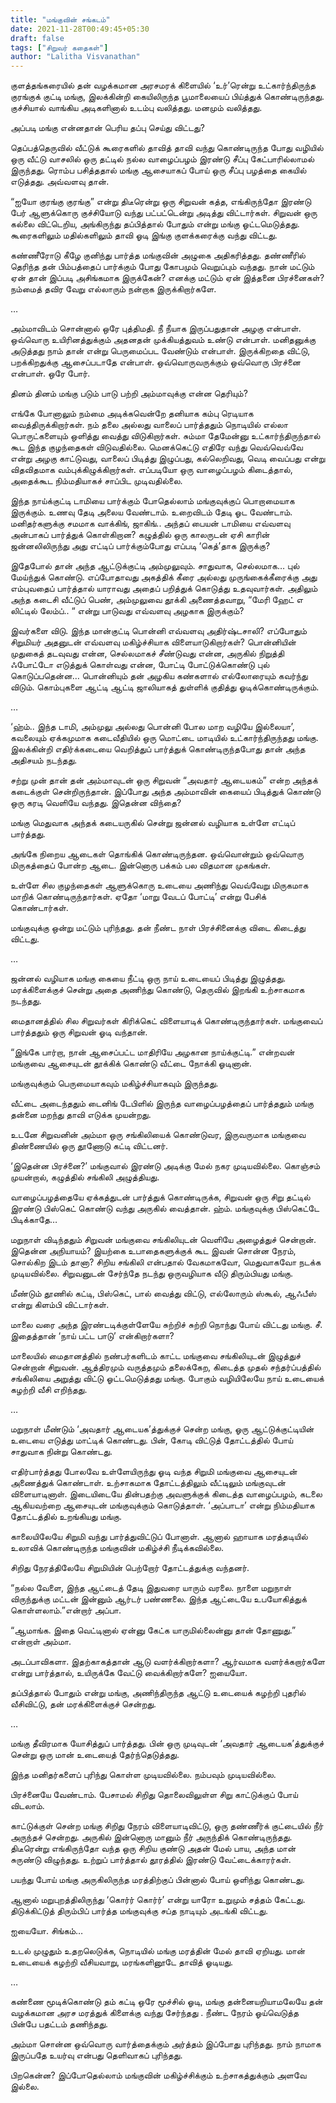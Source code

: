 ```yaml
---
title: "மங்குவின் சங்கடம்"
date: 2021-11-28T00:49:45+05:30
draft: false
tags: ["சிறுவர் கதைகள்"]
author: "Lalitha Visvanathan"
---
```


குளத்தங்கரையில் தன் வழக்கமான அரசமரக் கிளையில் ‘உர்’ரென்று உட்கார்ந்திருந்த குரங்குக் குட்டி மங்கு, இலக்கின்றி  கையிலிருந்த பூமாலையைப் பிய்த்துக் கொண்டிருந்தது.  குச்சியால் வாங்கிய அடிகளினால் உடம்பு வலித்தது. மனமும் வலித்தது.

அப்படி மங்கு என்னதான் பெரிய தப்பு செய்து விட்டது?

தெப்பத்தெருவில் வீட்டுக் கூரைகளில் தாவித் தாவி  வந்து கொண்டிருந்த போது வழியில் ஒரு வீட்டு வாசலில் ஒரு தட்டில் நல்ல வாழைப்பழம் இரண்டு சீப்பு கேட்பாரில்லாமல் இருந்தது.  ரொம்ப பசித்ததால் மங்கு ஆசையாகப் போய் ஒரு சீப்பு பழத்தை கையில் எடுத்தது. அவ்வளவு தான். 

“ஐயோ குரங்கு குரங்கு” என்று திடீரென்று ஒரு சிறுவன் கத்த, எங்கிருந்தோ இரண்டு பேர் ஆளுக்கொரு குச்சியோடு வந்து பட்பட்டென்று அடித்து விட்டார்கள். சிறுவன் ஒரு கல்லை விட்டெறிய, அங்கிருந்து தப்பித்தால் போதும் என்று மங்கு ஓட்டமெடுத்தது. கூரைகளிலும் மதில்களிலும் தாவி ஓடி இங்கு குளக்கரைக்கு வந்து விட்டது. 

கண்ணீரோடு கீழே குனிந்து பார்த்த மங்குவின் அழுகை அதிகரித்தது. தண்ணீரில் தெரிந்த தன் பிம்பத்தைப் பார்க்கும் போது கோபமும் வெறுப்பும் வந்தது. நான் மட்டும் ஏன் தான் இப்படி அசிங்கமாக இருக்கேன்? எனக்கு மட்டும் ஏன் இத்தனை பிரச்னைகள்? நம்மைத் தவிர வேறு எல்லாரும் நன்றாக இருக்கிறார்களே.

…

அம்மாவிடம் சொன்னால் ஒரே புத்திமதி. நீ நீயாக இருப்பதுதான் அழகு என்பாள். ஒவ்வொரு உயிரினத்துக்கும் அதனதன் முக்கியத்துவம் உண்டு என்பாள். மனிதனுக்கு அடுத்தது நாம் தான்  என்று பெருமைப்பட வேண்டும் என்பாள். இருக்கிறதை விட்டு, பறக்கிறதுக்கு ஆசைப்படாதே என்பாள்.  ஒவ்வொருவருக்கும் ஒவ்வொரு பிரச்னை என்பாள். ஒரே போர். 

தினம் தினம் மங்கு படும் பாடு பற்றி அம்மாவுக்கு என்ன தெரியும்?

எங்கே போனாலும் நம்மை அடிக்கவென்றே தனியாக கம்பு ரெடியாக வைத்திருக்கிறார்கள். நம் தலை அல்லது வாலைப் பார்த்ததும் நொடியில் எல்லா பொருட்களையும் ஒளித்து வைத்து விடுகிறார்கள். சும்மா தேமேன்னு உட்கார்ந்திருந்தால் கூட இந்த குழந்தைகள் விடுவதில்லை. மெனக்கெட்டு எதிரே வந்து வெவ்வெவ்வே என்று அழகு காட்டுவது, வாலைப் பிடித்து இழுப்பது, கல்லெறிவது, வெடி வைப்பது என்று விதவிதமாக வம்புக்கிழுக்கிறார்கள். எப்படியோ ஒரு வாழைப்பழம் கிடைத்தால், அதைக்கூட நிம்மதியாகச் சாப்பிட முடிவதில்லை. 



இந்த நாய்க்குட்டி டாமியை பார்க்கும் போதெல்லாம்  மங்குவுக்குப் பொறாமையாக இருக்கும். உணவு தேடி அலைய வேண்டாம். உறைவிடம் தேடி ஓட வேண்டாம். மனிதர்களுக்கு சமமாக வாக்கிங், ஜாகிங்.. அந்தப் பையன் டாமியை எவ்வளவு அன்பாகப் பார்த்துக் கொள்கிறான? கழுத்தில் ஒரு காலருடன் ஏசி காரின் ஜன்னலிலிருந்து அது எட்டிப் பார்க்கும்போது எப்படி ‘கெத்’தாக இருக்கு?

இதேபோல் தான் அந்த ஆட்டுக்குட்டி அம்முலுவும். சாதுவாக, செல்லமாக… புல் மேய்ந்துக் கொண்டு. எப்போதாவது அகத்திக் கீரை அல்லது முருங்கைக்கீரைக்கு அது எம்புவதைப் பார்த்தால் யாராவது அதைப் பறித்துக் கொடுத்து உதவுவார்கள். அதிலும் அந்த கடைசி வீட்டுப் பெண், அம்முலுவை தூக்கி அணைத்தவாறு, “மேரி ஹேட் எ லிட்டில் லேம்ப்.. “ என்று பாடுவது எவ்வளவு அழகாக இருக்கும்?

இவர்களை விடு. இந்த மான்குட்டி பொன்னி எவ்வளவு அதிர்ஷ்டசாலி? எப்போதும் சிறுமியர் அதனுடன் எவ்வளவு மகிழ்ச்சியாக விளையாடுகிறார்கள்? பொன்னியின் முதுகைத் தடவுவது என்ன, செல்லமாகச் சீண்டுவது என்ன, அருகில் நிறுத்தி ஃபோட்டோ எடுத்துக் கொள்வது என்ன, போட்டி போட்டுக்கொண்டு புல் கொடுப்பதென்ன… பொன்னியும் தன் அழகிய கண்களால் எல்லோரையும் கவர்ந்து விடும். கொம்புகளை ஆட்டி ஆட்டி ஜாலியாகத் துள்ளிக் குதித்து ஓடிக்கொண்டிருக்கும்.

…


‘ஹ்ம்.. இந்த டாமி, அம்முலு அல்லது பொன்னி போல மாற வழியே இல்லையா’, கவலையும் ஏக்கமுமாக கடைவீதியில் ஒரு மொட்டை மாடியில் உட்கார்ந்திருந்தது மங்கு. இலக்கின்றி எதிர்க்கடையை வெறித்துப் பார்த்துக் கொண்டிருந்தபோது தான் அந்த அதிசயம் நடந்தது.

சற்று முன் தான் தன் அம்மாவுடன் ஒரு சிறுவன் “அவதார் ஆடையகம்” என்ற அந்தக் கடைக்குள் சென்றிருந்தான். இப்போது அந்த அம்மாவின் கையைப் பிடித்துக் கொண்டு ஒரு கரடி வெளியே வந்தது. இதென்ன விந்தை?

மங்கு மெதுவாக அந்தக் கடையருகில் சென்று ஜன்னல் வழியாக உள்ளே எட்டிப் பார்த்தது. 

அங்கே நிறைய ஆடைகள் தொங்கிக் கொண்டிருந்தன. ஒவ்வொன்றும் ஒவ்வொரு மிருகத்தைப் போன்ற ஆடை. இன்னொரு பக்கம் பல விதமான முகங்கள்.

உள்ளே சில குழந்தைகள் ஆளுக்கொரு உடையை அணிந்து வெவ்வேறு மிருகமாக மாறிக் கொண்டிருந்தார்கள். ஏதோ ‘மாறு வேடப் போட்டி’ என்று பேசிக் கொண்டார்கள்.

மங்குவுக்கு ஒன்று மட்டும் புரிந்தது. தன் நீண்ட நாள் பிரச்சினைக்கு விடை கிடைத்து விட்டது.



…


ஜன்னல் வழியாக மங்கு கையை நீட்டி ஒரு நாய் உடையைப் பிடித்து இழுத்தது. மரக்கிளைக்குச் சென்று அதை அணிந்து கொண்டு, தெருவில் இறங்கி உற்சாகமாக நடந்தது. 

மைதானத்தில் சில சிறுவர்கள் கிரிக்கெட் விளையாடிக் கொண்டிருந்தார்கள். மங்குவைப் பார்த்ததும் ஒரு சிறுவன் ஓடி வந்தான்.

“இங்கே பார்றா, நான் ஆசைப்பட்ட மாதிரியே அழகான நாய்க்குட்டி.” என்றவன் மங்குவை ஆசையுடன் தூக்கிக் கொண்டு வீட்டை நோக்கி ஓடினான். 

மங்குவுக்கும் பெருமையாகவும் மகிழ்ச்சியாகவும் இருந்தது.

வீட்டை அடைந்ததும் டைனிங் டேபிளில் இருந்த வாழைப்பழத்தைப் பார்த்ததும் மங்கு தன்னை மறந்து தாவி எடுக்க  முயன்றது. 

உடனே சிறுவனின் அம்மா ஒரு சங்கிலியைக் கொண்டுவர, இருவருமாக மங்குவை திண்ணையில் ஒரு தூணோடு கட்டி விட்டனர். 

‘இதென்ன பிரச்னை?’ மங்குவால் இரண்டு அடிக்கு மேல் நகர முடியவில்லை. கொஞ்சம் முயன்றால், கழுத்தில் சங்கிலி அழுத்தியது. 

வாழைப்பழத்தையே ஏக்கத்துடன் பார்த்துக் கொண்டிருக்க, சிறுவன் ஒரு சிறு தட்டில் இரண்டு பிஸ்கெட் கொண்டு வந்து  அருகில் வைத்தான். ஹ்ம். மங்குவுக்கு பிஸ்கெட்டே பிடிக்காதே…

மறுநாள் விடிந்ததும் சிறுவன் மங்குவை சங்கிலியுடன் வெளியே அழைத்துச் சென்றான். இதென்ன அநியாயம்? இயற்கை உபாதைகளுக்குக் கூட இவன் சொன்ன நேரம், சொல்கிற இடம் தானா? சிறிய சங்கிலி என்பதால் வேகமாகவோ, மெதுவாகவோ நடக்க முடியவில்லை. சிறுவனுடன் சேர்ந்தே நடந்து ஒருவழியாக வீடு திரும்பியது மங்கு.

மீண்டும் தூணில் கட்டி, பிஸ்கெட், பால் வைத்து விட்டு, எல்லோரும் ஸ்கூல், ஆஃபீஸ் என்று கிளம்பி விட்டார்கள். 

மாலை வரை அந்த இரண்டடிக்குள்ளேயே சுற்றிச் சுற்றி நொந்து போய் விட்டது மங்கு. சீ. இதைத்தான் ‘நாய் பட்ட பாடு’ என்கிறார்களா?

மாலையில் மைதானத்தில் நண்பர்களிடம் காட்ட மங்குவை சங்கிலியுடன் இழுத்துச் சென்றான் சிறுவன். ஆத்திரமும் வருத்தமும் தலைக்கேற, கிடைத்த முதல் சந்தர்ப்பத்தில் சங்கிலியை அறுத்து விட்டு ஓட்டமெடுத்தது மங்கு. போகும் வழியிலேயே நாய் உடையைக் கழற்றி வீசி எறிந்தது.

…

மறுநாள் மீண்டும் ‘அவதார் ஆடையக’த்துக்குச் சென்ற மங்கு, ஓரு ஆட்டுக்குட்டியின் உடையை எடுத்து மாட்டிக் கொண்டது. பின், கோடி விட்டுத் தோட்டத்தில் போய் சாதுவாக நின்று கொண்டது.

எதிர்பார்த்தது போலவே உள்ளேயிருந்து ஓடி வந்த சிறுமி மங்குவை ஆசையுடன் அணைத்துக் கொண்டாள். உற்சாகமாக தோட்டத்திலும் வீட்டிலும் மங்குவுடன்  விளையாடினாள். இடையிடையே தின்பதற்கு அவளுக்குக் கிடைத்த வாழைப்பழம், கடலை ஆகியவற்றை ஆசையுடன் மங்குவுக்கும் கொடுத்தாள். ‘அப்பாடா’ என்று நிம்மதியாக தோட்டத்தில் உறங்கியது மங்கு. 

காலையிலேயே சிறுமி வந்து பார்த்துவிட்டுப் போனாள். ஆனால் ஹாயாக மரத்தடியில் உலாவிக் கொண்டிருந்த மங்குவின் மகிழ்ச்சி நீடிக்கவில்லை. 

சிறிது நேரத்திலேயே சிறுமியின் பெற்றோர் தோட்டத்துக்கு வந்தனர். 

“நல்ல வேளை, இந்த ஆட்டைத் தேடி இதுவரை யாரும் வரலை. நாளை மறுநாள் விருந்துக்கு மட்டன் இன்னும் ஆர்டர் பண்ணலை. இந்த ஆட்டையே உபயோகித்துக் கொள்ளலாம்.”என்றார் அப்பா.

“ஆமாங்க. இதை வெட்டினால் ஏன்னு கேட்க யாருமில்லைன்னு தான் தோணுது.” என்றாள் அம்மா.

அடப்பாவிகளா. இதற்காகத்தான் ஆடு வளர்க்கிறார்களா? ஆர்வமாக வளர்க்கறார்களே என்று பார்த்தால், உயிருக்கே வேட்டு வைக்கிறார்களே? ஐயையோ.

தப்பித்தால் போதும் என்று மங்கு, அணிந்திருந்த  ஆட்டு உடையைக் கழற்றி புதரில் வீசிவிட்டு, தன் மரக்கிளைக்குச் சென்றது.

…

மங்கு தீவிரமாக யோசித்துப் பார்த்தது. பின் ஒரு முடிவுடன் ‘அவதார் ஆடையக’த்துக்குச் சென்று ஒரு மான் உடையைத் தேர்ந்தெடுத்தது. 

இந்த மனிதர்களைப் புரிந்து கொள்ள முடியவில்லை. நம்பவும் முடியவில்லை. 

பிரச்னையே வேண்டாம். பேசாமல் சிறிது தொலைவிலுள்ள சிறு காட்டுக்குப் போய் விடலாம். 

காட்டுக்குள் சென்ற மங்கு சிறிது நேரம் விளையாடிவிட்டு, ஒரு தண்ணீர்க் குட்டையில் நீர் அருந்தச் சென்றது. அருகில் இன்னொரு மானும் நீர் அருந்திக் கொண்டிருந்தது. திடீரென்று எங்கிருந்தோ வந்த ஒரு சிறிய குண்டு அதன் மேல் பாய, அந்த மான் சுருண்டு விழுந்தது. உற்றுப் பார்த்தால் தூரத்தில் இரண்டு வேட்டைக்காரர்கள். 

பயந்து போய் மங்கு அருகிலிருந்த மரத்திற்குப் பின்னால் போய் ஒளிந்து கொண்டது. 

ஆனால் மறுபுறத்திலிருந்து ‘கொர்ர் கொர்ர்’ என்று யாரோ  உறுமும் சத்தம் கேட்டது. திடுக்கிட்டுத் திரும்பிப் பார்த்த மங்குவுக்கு சப்த நாடியும் அடங்கி விட்டது.

ஐயையோ. சிங்கம்…

உடல் முழுதும் உதறலெடுக்க, நொடியில் மங்கு மரத்தின் மேல் தாவி ஏறியது. மான் உடையைக் கழற்றி வீசியவாறு, மரங்களினூடே தாவித் ஓடியது.



… 

கண்ணை மூடிக்கொண்டு தம் கட்டி ஒரே மூச்சில் ஓடி, மங்கு தன்னையறியாமலேயே தன் வழக்கமான அரச மரத்துக் கிளைக்கு வந்து சேர்ந்தது . நீண்ட நேரம் ஓய்வெடுத்த பின்பே பதட்டம் தணிந்தது. 

அம்மா சொன்ன ஒவ்வொரு வார்த்தைக்கும் அர்த்தம் இப்போது புரிந்தது. நாம் நாமாக இருப்பதே உயர்வு என்பது தெளிவாகப் புரிந்தது.

பிறகென்ன? இப்போதெல்லாம் மங்குவின் மகிழ்ச்சிக்கும் உற்சாகத்துக்கும் அளவே இல்லை.